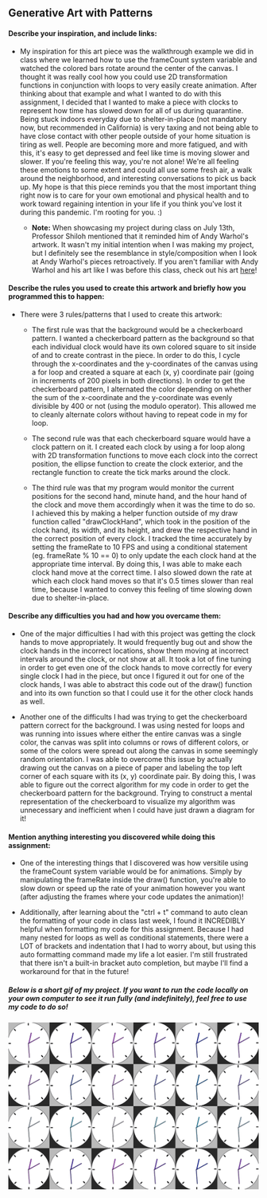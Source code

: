 ## Generative Art with Patterns

#### Describe your inspiration, and include links:

* My inspiration for this art piece was the walkthrough example we did in class where we learned how to use the frameCount system variable and watched the colored bars rotate around the center of the canvas. I thought it was really cool how you could use 2D transformation functions in conjunction with loops to very easily create animation. After thinking about that example and what I wanted to do with this assignment, I decided that I wanted to make a piece with clocks to represent how time has slowed down for all of us during quarantine. Being stuck indoors everyday due to shelter-in-place (not mandatory now, but recommended in California) is very taxing and not being able to have close contact with other people outside of your home situation is tiring as well. People are becoming more and more fatigued, and with this, it's easy to get depressed and feel like time is moving slower and slower. If you're feeling this way, you're not alone! We're all feeling these emotions to some extent and could all use some fresh air, a walk around the neighborhood, and interesting conversations to pick us back up. My hope is that this piece reminds you that the most important thing right now is to care for your own emotional and physical health and to work toward regaining intention in your life if you think you've lost it during this pandemic. I'm rooting for you. :)

  * **Note:** When showcasing my project during class on July 13th, Professor Shiloh mentioned that it reminded him of Andy Warhol's artwork. It wasn't my initial intention when I was making my project, but I definitely see the resemblance in style/composition when I look at Andy Warhol's pieces retroactively. If you aren't familiar with Andy Warhol and his art like I was before this class, check out his art [here](https://www.google.com/search?q=andy+warhol+artwork&tbm=isch&ved=2ahUKEwicts3E4MrqAhURADQIHY69Bp0Q2-cCegQIABAA&oq=andy+warhol+artwork&gs_lcp=CgNpbWcQAzICCAAyAggAMgIIADICCAAyAggAMgIIADICCAAyAggAMgIIADICCAA6BAgjECc6BwgAELEDEEM6BQgAELEDOgQIABBDUPQKWLkRYIsSaABwAHgAgAFaiAHLBZIBATmYAQCgAQGqAQtnd3Mtd2l6LWltZw&sclient=img&ei=-5kMX9zMFJGA0PEPjvua6Ak&bih=720&biw=767&rlz=1C1CHBF_enUS887US887)!

#### Describe the rules you used to create this artwork and briefly how you programmed this to happen:

* There were 3 rules/patterns that I used to create this artwork:

  * The first rule was that the background would be a checkerboard pattern. I wanted a checkerboard pattern as the background so that each individual clock would have its own colored square to sit inside of and to create contrast in the piece. In order to do this, I cycle through the x-coordinates and the y-coordinates of the canvas using a for loop and created a square at each (x, y) coordinate pair (going in increments of 200 pixels in both directions). In order to get the checkerboard pattern, I alternated the color depending on whether the sum of the x-coordinate and the y-coordinate was evenly divisible by 400 or not (using the modulo operator). This allowed me to cleanly alternate colors without having to repeat code in my for loop.

  * The second rule was that each checkerboard square would have a clock pattern on it. I created each clock by using a for loop along with 2D transformation functions to move each clock into the correct position, the ellipse function to create the clock exterior, and the rectangle function to create the tick marks around the clock.

  * The third rule was that my program would monitor the current positions for the second hand, minute hand, and the hour hand of the clock and move them accordingly when it was the time to do so. I achieved this by making a helper function outside of my draw function called "drawClockHand", which took in the position of the clock hand, its width, and its height, and drew the respective hand in the correct position of every clock. I tracked the time accurately by setting the frameRate to 10 FPS and using a conditional statement (eg. frameRate % 10 == 0) to only update the each clock hand at the appropriate time interval. By doing this, I was able to make each clock hand move at the correct time. I also slowed down the rate at which each clock hand moves so that it's 0.5 times slower than real time, because I wanted to convey this feeling of time slowing down due to shelter-in-place.

#### Describe any difficulties you had and how you overcame them:

* One of the major difficulties I had with this project was getting the clock hands to move appropriately. It would frequently bug out and show the clock hands in the incorrect locations, show them moving at incorrect intervals around the clock, or not show at all. It took a lot of fine tuning in order to get even one of the clock hands to move correctly for every single clock I had in the piece, but once I figured it out for one of the clock hands, I was able to abstract this code out of the draw() function and into its own function so that I could use it for the other clock hands as well. 

* Another one of the difficults I had was trying to get the checkerboard pattern correct for the background. I was using nested for loops and was running into issues where either the entire canvas was a single color, the canvas was split into columns or rows of different colors, or some of the colors were spread out along the canvas in some seemingly random orientation. I was able to overcome this issue by actually drawing out the canvas on a piece of paper and labeling the top left corner of each square with its (x, y) coordinate pair. By doing this, I was able to figure out the correct algorithm for my code in order to get the checkerboard pattern for the background. Trying to construct a mental representation of the checkerboard to visualize my algorithm was unnecessary and inefficient when I could have just drawn a diagram for it! 

#### Mention anything interesting you discovered while doing this assignment:

* One of the interesting things that I discovered was how versitile using the frameCount system variable would be for animations. Simply by manipulating the frameRate inside the draw() function, you're able to slow down or speed up the rate of your animation however you want (after adjusting the frames where your code updates the animation)! 

* Additionally, after learning about the "ctrl + t" command to auto clean the formatting of your code in class last week, I found it INCREDIBLY helpful when formatting my code for this assignment. Because I had many nested for loops as well as conditional statements, there were a LOT of brackets and indentation that I had to worry about, but using this auto formatting command made my life a lot easier. I'm still frustrated that there isn't a built-in bracket auto completion, but maybe I'll find a workaround for that in the future! 

##### Below is a short gif of my project. If you want to run the code locally on your own computer to see it run fully (and indefinitely), feel free to use my code to do so!

![](passingtime.gif)
